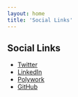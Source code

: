 ```yaml
---
layout: home
title: 'Social Links'
---
```


## Social Links

- [Twitter](https://www.twitter.com/tanoaksam)
- [LinkedIn](https://www.linkedin.com/in/samuelsycamore)
- [Polywork](https://work.sycamore.design)
- [GitHub](https://www.github.com/samuelsycamore)

